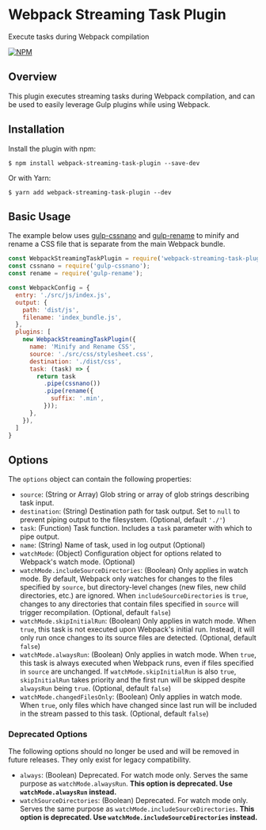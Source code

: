 # Webpack Streaming Task Plugin
Execute tasks during Webpack compilation

[![NPM](https://nodei.co/npm/webpack-streaming-task-plugin.png)](https://nodei.co/npm/webpack-streaming-task-plugin/)

## Overview
This plugin executes streaming tasks during Webpack compilation, and can be
used to easily leverage Gulp plugins while using Webpack.

## Installation
Install the plugin with npm:

`$ npm install webpack-streaming-task-plugin --save-dev`

Or with Yarn:

`$ yarn add webpack-streaming-task-plugin --dev`

## Basic Usage
The example below uses [gulp-cssnano](https://www.npmjs.com/package/gulp-cssnano) and [gulp-rename](https://www.npmjs.com/package/gulp-rename) to minify and
rename a CSS file that is separate from the main Webpack bundle.

```js
const WebpackStreamingTaskPlugin = require('webpack-streaming-task-plugin');
const cssnano = require('gulp-cssnano');
const rename = require('gulp-rename');

const WebpackConfig = {
  entry: './src/js/index.js',
  output: {
    path: 'dist/js',
    filename: 'index_bundle.js',
  },
  plugins: [
    new WebpackStreamingTaskPlugin({
      name: 'Minify and Rename CSS',
      source: './src/css/stylesheet.css',
      destination: './dist/css',
      task: (task) => {
        return task
          .pipe(cssnano())
          .pipe(rename({
            suffix: '.min',
          }));
      },
    }),
  ]
}
```

## Options
The `options` object can contain the following properties:

- `source`: (String or Array) Glob string or array of glob strings describing task input.
- `destination`: (String) Destination path for task output. Set to `null` to prevent piping output to the filesystem. (Optional, default `'./'`)
- `task`: (Function) Task function. Includes a `task` parameter with which to pipe output.
- `name`: (String) Name of task, used in log output (Optional)
- `watchMode`: (Object) Configuration object for options related to Webpack's watch mode. (Optional)
- `watchMode.includeSourceDirectories`: (Boolean) Only applies in watch mode. By default, Webpack only watches for changes to the files specified by `source`, but directory-level changes (new files, new child directories, etc.) are ignored. When `includeSourceDirectories` is `true`, changes to any directories that contain files specified in `source` will trigger recompilation. (Optional, default `false`)
- `watchMode.skipInitialRun`: (Boolean) Only applies in watch mode. When `true`, this task is not executed upon Webpack's initial run. Instead, it will only run once changes to its source files are detected. (Optional, default `false`)
- `watchMode.alwaysRun`: (Boolean) Only applies in watch mode. When `true`, this task is always executed when Webpack runs, even if files specified in `source` are unchanged. If `watchMode.skipInitialRun` is also `true`, `skipInitialRun` takes priority and the first run will be skipped despite `alwaysRun` being `true`. (Optional, default `false`)
- `watchMode.changedFilesOnly`: (Boolean) Only applies in watch mode. When `true`, only files which have changed since last run will be included in the stream passed to this task. (Optional, default `false`)

### Deprecated Options
The following options should no longer be used and will be removed in future releases. They only exist for legacy compatibility.

- `always`: (Boolean) Deprecated. For watch mode only. Serves the same purpose as `watchMode.alwaysRun`. **This option is deprecated. Use `watchMode.alwaysRun` instead.**
- `watchSourceDirectories`: (Boolean) Deprecated. For watch mode only. Serves the same purpose as `watchMode.includeSourceDirectories`. **This option is deprecated. Use `watchMode.includeSourceDirectories` instead.**
